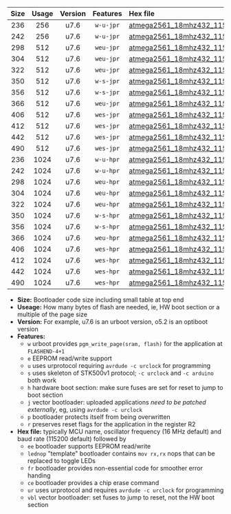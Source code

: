 |Size|Usage|Version|Features|Hex file|
|:-:|:-:|:-:|:-:|:--|
|236|256|u7.6|`w-u-jpr`|[atmega2561_18mhz432_115200bps_ur_vbl.hex](https://raw.githubusercontent.com/stefanrueger/urboot/main/atmega2561_18mhz432_115200bps_ur_vbl.hex)|
|242|256|u7.6|`w-u-jpr`|[atmega2561_18mhz432_115200bps_lednop_ur_vbl.hex](https://raw.githubusercontent.com/stefanrueger/urboot/main/atmega2561_18mhz432_115200bps_lednop_ur_vbl.hex)|
|298|512|u7.6|`weu-jpr`|[atmega2561_18mhz432_115200bps_ee_ur_vbl.hex](https://raw.githubusercontent.com/stefanrueger/urboot/main/atmega2561_18mhz432_115200bps_ee_ur_vbl.hex)|
|304|512|u7.6|`weu-jpr`|[atmega2561_18mhz432_115200bps_ee_lednop_ur_vbl.hex](https://raw.githubusercontent.com/stefanrueger/urboot/main/atmega2561_18mhz432_115200bps_ee_lednop_ur_vbl.hex)|
|322|512|u7.6|`weu-jpr`|[atmega2561_18mhz432_115200bps_ee_lednop_fr_ur_vbl.hex](https://raw.githubusercontent.com/stefanrueger/urboot/main/atmega2561_18mhz432_115200bps_ee_lednop_fr_ur_vbl.hex)|
|350|512|u7.6|`w-s-jpr`|[atmega2561_18mhz432_115200bps_vbl.hex](https://raw.githubusercontent.com/stefanrueger/urboot/main/atmega2561_18mhz432_115200bps_vbl.hex)|
|356|512|u7.6|`w-s-jpr`|[atmega2561_18mhz432_115200bps_lednop_vbl.hex](https://raw.githubusercontent.com/stefanrueger/urboot/main/atmega2561_18mhz432_115200bps_lednop_vbl.hex)|
|366|512|u7.6|`weu-jpr`|[atmega2561_18mhz432_115200bps_ee_lednop_fr_ce_ur_vbl.hex](https://raw.githubusercontent.com/stefanrueger/urboot/main/atmega2561_18mhz432_115200bps_ee_lednop_fr_ce_ur_vbl.hex)|
|406|512|u7.6|`wes-jpr`|[atmega2561_18mhz432_115200bps_ee_vbl.hex](https://raw.githubusercontent.com/stefanrueger/urboot/main/atmega2561_18mhz432_115200bps_ee_vbl.hex)|
|412|512|u7.6|`wes-jpr`|[atmega2561_18mhz432_115200bps_ee_lednop_vbl.hex](https://raw.githubusercontent.com/stefanrueger/urboot/main/atmega2561_18mhz432_115200bps_ee_lednop_vbl.hex)|
|442|512|u7.6|`wes-jpr`|[atmega2561_18mhz432_115200bps_ee_lednop_fr_vbl.hex](https://raw.githubusercontent.com/stefanrueger/urboot/main/atmega2561_18mhz432_115200bps_ee_lednop_fr_vbl.hex)|
|490|512|u7.6|`wes-jpr`|[atmega2561_18mhz432_115200bps_ee_lednop_fr_ce_vbl.hex](https://raw.githubusercontent.com/stefanrueger/urboot/main/atmega2561_18mhz432_115200bps_ee_lednop_fr_ce_vbl.hex)|
|236|1024|u7.6|`w-u-hpr`|[atmega2561_18mhz432_115200bps_ur.hex](https://raw.githubusercontent.com/stefanrueger/urboot/main/atmega2561_18mhz432_115200bps_ur.hex)|
|242|1024|u7.6|`w-u-hpr`|[atmega2561_18mhz432_115200bps_lednop_ur.hex](https://raw.githubusercontent.com/stefanrueger/urboot/main/atmega2561_18mhz432_115200bps_lednop_ur.hex)|
|298|1024|u7.6|`weu-hpr`|[atmega2561_18mhz432_115200bps_ee_ur.hex](https://raw.githubusercontent.com/stefanrueger/urboot/main/atmega2561_18mhz432_115200bps_ee_ur.hex)|
|304|1024|u7.6|`weu-hpr`|[atmega2561_18mhz432_115200bps_ee_lednop_ur.hex](https://raw.githubusercontent.com/stefanrueger/urboot/main/atmega2561_18mhz432_115200bps_ee_lednop_ur.hex)|
|322|1024|u7.6|`weu-hpr`|[atmega2561_18mhz432_115200bps_ee_lednop_fr_ur.hex](https://raw.githubusercontent.com/stefanrueger/urboot/main/atmega2561_18mhz432_115200bps_ee_lednop_fr_ur.hex)|
|350|1024|u7.6|`w-s-hpr`|[atmega2561_18mhz432_115200bps.hex](https://raw.githubusercontent.com/stefanrueger/urboot/main/atmega2561_18mhz432_115200bps.hex)|
|356|1024|u7.6|`w-s-hpr`|[atmega2561_18mhz432_115200bps_lednop.hex](https://raw.githubusercontent.com/stefanrueger/urboot/main/atmega2561_18mhz432_115200bps_lednop.hex)|
|366|1024|u7.6|`weu-hpr`|[atmega2561_18mhz432_115200bps_ee_lednop_fr_ce_ur.hex](https://raw.githubusercontent.com/stefanrueger/urboot/main/atmega2561_18mhz432_115200bps_ee_lednop_fr_ce_ur.hex)|
|406|1024|u7.6|`wes-hpr`|[atmega2561_18mhz432_115200bps_ee.hex](https://raw.githubusercontent.com/stefanrueger/urboot/main/atmega2561_18mhz432_115200bps_ee.hex)|
|412|1024|u7.6|`wes-hpr`|[atmega2561_18mhz432_115200bps_ee_lednop.hex](https://raw.githubusercontent.com/stefanrueger/urboot/main/atmega2561_18mhz432_115200bps_ee_lednop.hex)|
|442|1024|u7.6|`wes-hpr`|[atmega2561_18mhz432_115200bps_ee_lednop_fr.hex](https://raw.githubusercontent.com/stefanrueger/urboot/main/atmega2561_18mhz432_115200bps_ee_lednop_fr.hex)|
|490|1024|u7.6|`wes-hpr`|[atmega2561_18mhz432_115200bps_ee_lednop_fr_ce.hex](https://raw.githubusercontent.com/stefanrueger/urboot/main/atmega2561_18mhz432_115200bps_ee_lednop_fr_ce.hex)|

- **Size:** Bootloader code size including small table at top end
- **Useage:** How many bytes of flash are needed, ie, HW boot section or a multiple of the page size
- **Version:** For example, u7.6 is an urboot version, o5.2 is an optiboot version
- **Features:**
  + `w` urboot provides `pgm_write_page(sram, flash)` for the application at `FLASHEND-4+1`
  + `e` EEPROM read/write support
  + `u` uses urprotocol requiring `avrdude -c urclock` for programming
  + `s` uses skeleton of STK500v1 protocol; `-c urclock` and `-c arduino` both work
  + `h` hardware boot section: make sure fuses are set for reset to jump to boot section
  + `j` vector bootloader: uploaded applications *need to be patched externally*, eg, using `avrdude -c urclock`
  + `p` bootloader protects itself from being overwritten
  + `r` preserves reset flags for the application in the register R2
- **Hex file:** typically MCU name, oscillator frequency (16 MHz default) and baud rate (115200 default) followed by
  + `ee` bootloader supports EEPROM read/write
  + `lednop` "template" bootloader contains `mov rx,rx` nops that can be replaced to toggle LEDs
  + `fr` bootloader provides non-essential code for smoother error handing
  + `ce` bootloader provides a chip erase command
  + `ur` uses urprotocol and requires `avrdude -c urclock` for programming
  + `vbl` vector bootloader: set fuses to jump to reset, not the HW boot section
